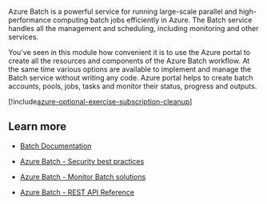 Azure Batch is a powerful service for running large-scale parallel and high-performance computing batch jobs efficiently in Azure. The Batch service handles all the management and scheduling, including monitoring and other services.

You've seen in this module how convenient it is to use the Azure portal to create all the resources and components of the Azure Batch workflow. At the same time various options are available to implement and manage the Batch service without writing any code. Azure portal helps to create batch accounts, pools, jobs, tasks and monitor their status, progress and outputs.

[!include[azure-optional-exercise-subscription-cleanup](../../../includes/azure-optional-exercise-subscription-cleanup.md)]

## Learn more

* [Batch Documentation](https://docs.microsoft.com/azure/batch/)

* [Azure Batch - Security best practices](https://docs.microsoft.com/azure/batch/security-best-practices)

* [Azure Batch - Monitor Batch solutions](https://docs.microsoft.com/azure/batch/monitoring-overview)

* [Azure Batch - REST API Reference](https://docs.microsoft.com/rest/api/batchservice/)
